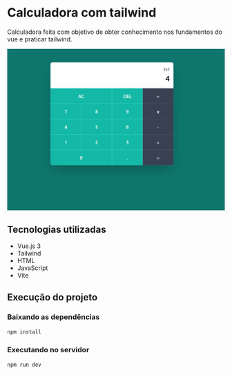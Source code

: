 # Calculadora com tailwind

Calculadora feita com objetivo de obter conhecimento nos fundamentos do vue e praticar tailwind.

![layout](./src/assets/layout.png)

## Tecnologias utilizadas
- Vue.js 3
- Tailwind
- HTML
- JavaScript
- Vite

## Execução do projeto

### Baixando as dependências

```sh
npm install
```

### Executando no servidor

```sh
npm run dev
```

